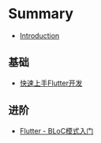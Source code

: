 # Summary

* [Introduction](README.md)


## 基础 <a id="ji-chu"></a>

* [快速上手Flutter开发](/jichu/jichu.md)

## 进阶 <a id="advance"></a>

* [Flutter - BLoC模式入门](/jichu/bloc.md)

